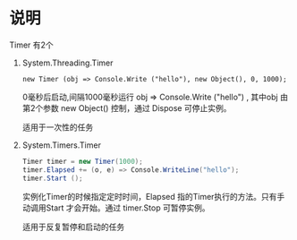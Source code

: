 # 说明

Timer 有2个

1. System.Threading.Timer

    `new Timer (obj => Console.Write ("hello"), new Object(), 0, 1000);`

    0毫秒后启动,间隔1000毫秒运行 obj => Console.Write ("hello") , 其中obj 由第2个参数 new Object() 控制，通过 Dispose 可停止实例。

    适用于一次性的任务

1. System.Timers.Timer

    ```csharp
    Timer timer = new Timer(1000);
    timer.Elapsed += (o, e) => Console.WriteLine("hello");
    timer.Start ();
    ```

    实例化Timer的时候指定定时时间，Elapsed 指的Timer执行的方法。只有手动调用Start 才会开始。通过 timer.Stop 可暂停实例。

    适用于反复暂停和启动的任务
